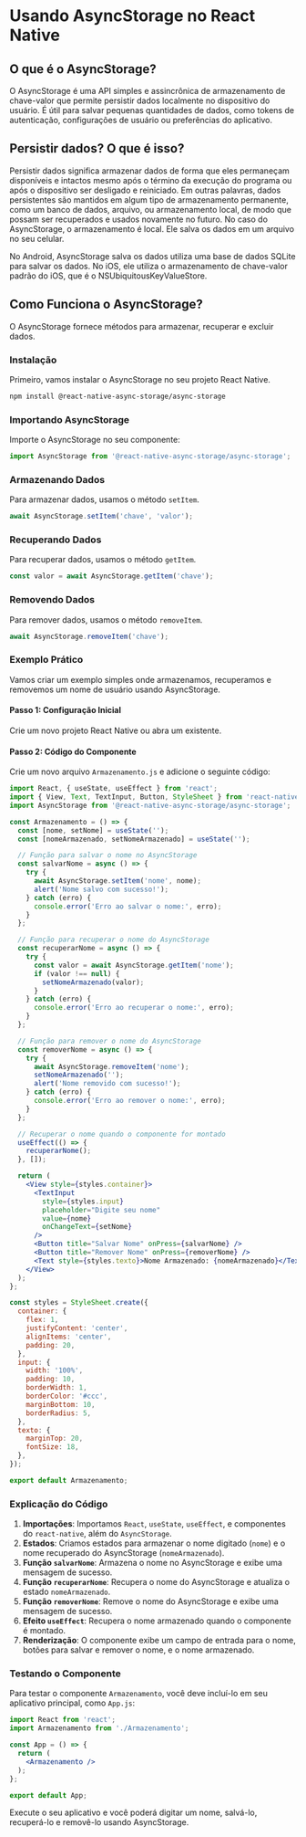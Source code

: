 # Usando AsyncStorage no React Native

## O que é o AsyncStorage?

O AsyncStorage é uma API simples e assincrônica de armazenamento de chave-valor que permite persistir dados localmente no dispositivo do usuário. É útil para salvar pequenas quantidades de dados, como tokens de autenticação, configurações de usuário ou preferências do aplicativo.

## Persistir dados? O que é isso?

Persistir dados significa armazenar dados de forma que eles permaneçam disponíveis e intactos mesmo após o término da execução 
do programa ou após o dispositivo ser desligado e reiniciado. Em outras palavras, dados persistentes são mantidos em algum tipo de armazenamento permanente, 
como um banco de dados, arquivo, ou armazenamento local, de modo que possam ser recuperados e usados novamente no futuro. No caso do AsyncStorage, o armazenamento é local.
Ele salva os dados em um arquivo no seu celular.

No Android, AsyncStorage salva os dados utiliza uma base de dados SQLite para salvar os dados.
No iOS, ele utiliza o armazenamento de chave-valor padrão do iOS, que é o NSUbiquitousKeyValueStore. 

## Como Funciona o AsyncStorage?

O AsyncStorage fornece métodos para armazenar, recuperar e excluir dados.

### Instalação

Primeiro, vamos instalar o AsyncStorage no seu projeto React Native.

```bash
npm install @react-native-async-storage/async-storage
```

### Importando AsyncStorage

Importe o AsyncStorage no seu componente:

```jsx
import AsyncStorage from '@react-native-async-storage/async-storage';
```

### Armazenando Dados

Para armazenar dados, usamos o método `setItem`.

```jsx
await AsyncStorage.setItem('chave', 'valor');
```

### Recuperando Dados

Para recuperar dados, usamos o método `getItem`.

```jsx
const valor = await AsyncStorage.getItem('chave');
```

### Removendo Dados

Para remover dados, usamos o método `removeItem`.

```jsx
await AsyncStorage.removeItem('chave');
```

### Exemplo Prático

Vamos criar um exemplo simples onde armazenamos, recuperamos e removemos um nome de usuário usando AsyncStorage.

#### Passo 1: Configuração Inicial

Crie um novo projeto React Native ou abra um existente.

#### Passo 2: Código do Componente

Crie um novo arquivo `Armazenamento.js` e adicione o seguinte código:

```jsx
import React, { useState, useEffect } from 'react';
import { View, Text, TextInput, Button, StyleSheet } from 'react-native';
import AsyncStorage from '@react-native-async-storage/async-storage';

const Armazenamento = () => {
  const [nome, setNome] = useState('');
  const [nomeArmazenado, setNomeArmazenado] = useState('');

  // Função para salvar o nome no AsyncStorage
  const salvarNome = async () => {
    try {
      await AsyncStorage.setItem('nome', nome);
      alert('Nome salvo com sucesso!');
    } catch (erro) {
      console.error('Erro ao salvar o nome:', erro);
    }
  };

  // Função para recuperar o nome do AsyncStorage
  const recuperarNome = async () => {
    try {
      const valor = await AsyncStorage.getItem('nome');
      if (valor !== null) {
        setNomeArmazenado(valor);
      }
    } catch (erro) {
      console.error('Erro ao recuperar o nome:', erro);
    }
  };

  // Função para remover o nome do AsyncStorage
  const removerNome = async () => {
    try {
      await AsyncStorage.removeItem('nome');
      setNomeArmazenado('');
      alert('Nome removido com sucesso!');
    } catch (erro) {
      console.error('Erro ao remover o nome:', erro);
    }
  };

  // Recuperar o nome quando o componente for montado
  useEffect(() => {
    recuperarNome();
  }, []);

  return (
    <View style={styles.container}>
      <TextInput
        style={styles.input}
        placeholder="Digite seu nome"
        value={nome}
        onChangeText={setNome}
      />
      <Button title="Salvar Nome" onPress={salvarNome} />
      <Button title="Remover Nome" onPress={removerNome} />
      <Text style={styles.texto}>Nome Armazenado: {nomeArmazenado}</Text>
    </View>
  );
};

const styles = StyleSheet.create({
  container: {
    flex: 1,
    justifyContent: 'center',
    alignItems: 'center',
    padding: 20,
  },
  input: {
    width: '100%',
    padding: 10,
    borderWidth: 1,
    borderColor: '#ccc',
    marginBottom: 10,
    borderRadius: 5,
  },
  texto: {
    marginTop: 20,
    fontSize: 18,
  },
});

export default Armazenamento;
```

### Explicação do Código

1. **Importações**: Importamos `React`, `useState`, `useEffect`, e componentes do `react-native`, além do `AsyncStorage`.
2. **Estados**: Criamos estados para armazenar o nome digitado (`nome`) e o nome recuperado do AsyncStorage (`nomeArmazenado`).
3. **Função `salvarNome`**: Armazena o nome no AsyncStorage e exibe uma mensagem de sucesso.
4. **Função `recuperarNome`**: Recupera o nome do AsyncStorage e atualiza o estado `nomeArmazenado`.
5. **Função `removerNome`**: Remove o nome do AsyncStorage e exibe uma mensagem de sucesso.
6. **Efeito `useEffect`**: Recupera o nome armazenado quando o componente é montado.
7. **Renderização**: O componente exibe um campo de entrada para o nome, botões para salvar e remover o nome, e o nome armazenado.

### Testando o Componente

Para testar o componente `Armazenamento`, você deve incluí-lo em seu aplicativo principal, como `App.js`:

```jsx
import React from 'react';
import Armazenamento from './Armazenamento';

const App = () => {
  return (
    <Armazenamento />
  );
};

export default App;
```

Execute o seu aplicativo e você poderá digitar um nome, salvá-lo, recuperá-lo e removê-lo usando AsyncStorage.
